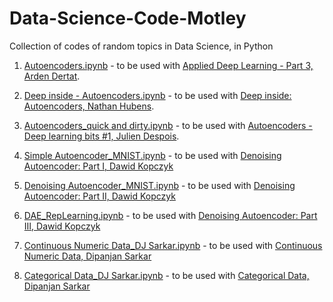# Data-Science-Code-Motley
Collection of codes of random topics in Data Science, in Python

1. [Autoencoders.ipynb][1] - to be used with [Applied Deep Learning - Part 3, Arden Dertat][2].
2. [Deep inside - Autoencoders.ipynb][3] - to be used with [Deep inside: Autoencoders, Nathan Hubens][4].
3. [Autoencoders_quick and dirty.ipynb][5] - to be used with [Autoencoders - Deep learning bits #1, Julien Despois][6].
4. [Simple Autoencoder_MNIST.ipynb][7] - to be used with [Denoising Autoencoder: Part I, Dawid Kopczyk][8]
5. [Denoising Autoencoder_MNIST.ipynb][9] - to be used with [Denoising Autoencoder: Part II, Dawid Kopczyk][10]
6. [DAE_RepLearning.ipynb][11] - to be used with [Denoising Autoencoder: Part III, Dawid Kopczyk][12]

7. [Continuous Numeric Data_DJ Sarkar.ipynb][13] - to be used with [Continuous Numeric Data, Dipanjan Sarkar][14]
8. [Categorical Data_DJ Sarkar.ipynb][15] - to be used with [Categorical Data, Dipanjan Sarkar][16]

[1]: https://github.com/Anacoder1/Data-Science-Code-Motley/blob/master/Autoencoders.ipynb
[2]: https://towardsdatascience.com/applied-deep-learning-part-3-autoencoders-1c083af4d798
[3]: https://github.com/Anacoder1/Data-Science-Code-Motley/blob/master/Deep%20inside%20-%20Autoencoders.ipynb
[4]: https://towardsdatascience.com/deep-inside-autoencoders-7e41f319999f
[5]: https://github.com/Anacoder1/Data-Science-Code-Motley/blob/master/Autoencoders_quick%20and%20dirty.ipynb
[6]: https://hackernoon.com/autoencoders-deep-learning-bits-1-11731e200694?source=post_page---------------------------
[7]: https://github.com/Anacoder1/Data-Science-Code-Motley/blob/master/Simple%20Autoencoder_MNIST.ipynb
[8]: http://dkopczyk.quantee.co.uk/dae-part1/
[9]: https://github.com/Anacoder1/Data-Science-Code-Motley/blob/master/Denoising%20Autoencoder_MNIST.ipynb
[10]: https://github.com/Anacoder1/Data-Science-Code-Motley/blob/master/Denoising%20Autoencoder_MNIST.ipynb
[11]: https://github.com/Anacoder1/Data-Science-Code-Motley/blob/master/DAE_RepLearning.ipynb
[12]: dkopczyk.quantee.co.uk/dae-part3/
[13]: https://github.com/Anacoder1/Data-Science-Code-Motley/blob/master/Understanding%20Feature%20Engineering%20-%20DJ%20Sarkar/Continuous%20Numeric%20Data_DJ%20Sarkar.ipynb
[14]: https://towardsdatascience.com/understanding-feature-engineering-part-1-continuous-numeric-data-da4e47099a7b
[15]: https://github.com/Anacoder1/Data-Science-Code-Motley/blob/master/Understanding%20Feature%20Engineering%20-%20DJ%20Sarkar/Categorical%20Data_DJ%20Sarkar.ipynb
[16]: https://towardsdatascience.com/understanding-feature-engineering-part-2-categorical-data-f54324193e63
